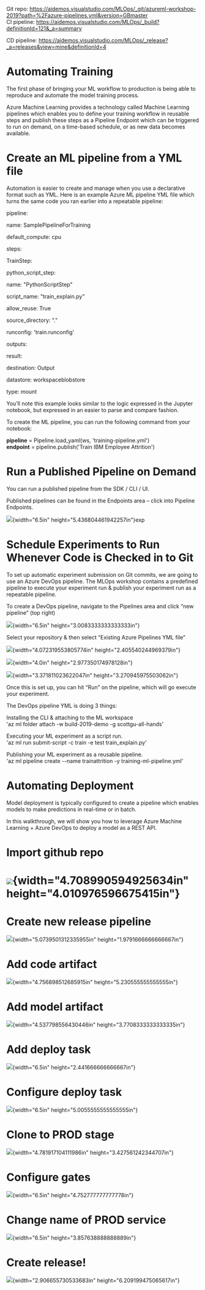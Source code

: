 Git repo:
<https://aidemos.visualstudio.com/MLOps/_git/azureml-workshop-2019?path=%2Fazure-pipelines.yml&version=GBmaster>\
CI pipeline:
<https://aidemos.visualstudio.com/MLOps/_build?definitionId=121&_a=summary>

CD pipeline:
<https://aidemos.visualstudio.com/MLOps/_release?_a=releases&view=mine&definitionId=4>

Automating Training
===================

The first phase of bringing your ML workflow to production is being able
to reproduce and automate the model training process.

Azure Machine Learning provides a technology called Machine Learning
pipelines which enables you to define your training workflow in reusable
steps and publish these steps as a Pipeline Endpoint which can be
triggered to run on demand, on a time-based schedule, or as new data
becomes available.

Create an ML pipeline from a YML file
=====================================

Automation is easier to create and manage when you use a declarative
format such as YML. Here is an example Azure ML pipeline YML file which
turns the same code you ran earlier into a repeatable pipeline:

pipeline:

name: SamplePipelineForTraining

default\_compute: cpu

steps:

TrainStep:

python\_script\_step:

name: "PythonScriptStep"

script\_name: "train\_explain.py"

allow\_reuse: True

source\_directory: "."

runconfig: 'train.runconfig'

outputs:

result:

destination: Output

datastore: workspaceblobstore

type: mount

You’ll note this example looks similar to the logic expressed in the
Jupyter notebook, but expressed in an easier to parse and compare
fashion.

To create the ML pipeline, you can run the following command from your
notebook:

**pipeline** = Pipeline.load\_yaml(ws, 'training-pipeline.yml')\
**endpoint** = pipeline.publish('Train IBM Employee Attrition')

Run a Published Pipeline on Demand
==================================

You can run a published pipeline from the SDK / CLI / UI.

Published pipelines can be found in the Endpoints area – click into
Pipeline Endpoints.

![](media/media/image1.png){width="6.5in"
height="5.436804461942257in"}exp

Schedule Experiments to Run Whenever Code is Checked in to Git
==============================================================

To set up automatic experiment submission on Git commits, we are going
to use an Azure DevOps pipeline. The MLOps workshop contains a
predefined pipeline to execute your experiment run & publish your
experiment run as a repeatable pipeline.

To create a DevOps pipeline, navigate to the Pipelines area and click
“new pipeline” (top right)

![](media/media/image2.png){width="6.5in" height="3.0083333333333333in"}

Select your repository & then select “Existing Azure Pipelines YML file”

![](media/media/image3.png){width="4.072319553805774in"
height="2.405540244969379in"}

![](media/media/image4.png){width="4.0in" height="2.977350174978128in"}

![](media/media/image5.png){width="3.371811023622047in"
height="3.270945975503062in"}

Once this is set up, you can hit “Run” on the pipeline, which will go
execute your experiment.

The DevOps pipeline YML is doing 3 things:

Installing the CLI & attaching to the ML workspace\
'az ml folder attach -w build-2019-demo -g scottgu-all-hands'

Executing your ML experiment as a script run.\
'az ml run submit-script -c train -e test train\_explain.py'

Publishing your ML experiment as a reusable pipeline.\
'az ml pipeline create --name trainattrition -y
training-ml-pipeline.yml'

Automating Deployment
=====================

Model deployment is typically configured to create a pipeline which
enables models to make predictions in real-time or in batch.

In this walkthrough, we will show you how to leverage Azure Machine
Learning + Azure DevOps to deploy a model as a REST API.

Import github repo
==================

![](media/media/image6.png){width="4.708990594925634in" height="4.010976596675415in"}
=====================================================================================

Create new release pipeline
===========================

![](media/media/image7.png){width="5.0739501312335955in"
height="1.9791666666666667in"}

Add code artifact
=================

![](media/media/image8.png){width="4.756898512685915in"
height="5.230555555555555in"}

Add model artifact
==================

![](media/media/image9.png){width="4.537798556430446in"
height="3.7708333333333335in"}

Add deploy task
===============

![](media/media/image10.png){width="6.5in" height="2.441666666666667in"}

Configure deploy task
=====================

![](media/media/image11.png){width="6.5in"
height="5.0055555555555555in"}

Clone to PROD stage
===================

![](media/media/image12.png){width="4.781917104111986in"
height="3.427561242344707in"}

Configure gates
===============

![](media/media/image13.png){width="6.5in" height="4.752777777777778in"}

Change name of PROD service
===========================

![](media/media/image14.png){width="6.5in" height="3.857638888888889in"}

Create release!
===============

![](media/media/image15.png){width="2.906655730533683in"
height="6.209199475065617in"}
